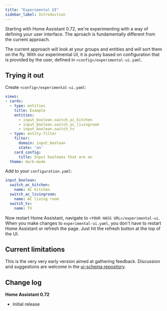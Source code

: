 ```yaml
---
title: "Experimental UI"
sidebar_label: Introduction
---
```


Starting with Home Assistant 0.72, we're experimenting with a way of defining your user interface. The aproach is fundamentally different from the current approach.

The current approach will look at your groups and entities and will sort them on the fly. With our experimental UI, it is purely based on configuration that is provided by the user, defined in `<config>/experimental-ui.yaml`.

## Trying it out

Create `<config>/experimental-ui.yaml`:

```yaml
views:
- cards:
  - type: entities
    title: Example
    entities:
      - input_boolean.switch_ac_kitchen
      - input_boolean.switch_ac_livingroom
      - input_boolean.switch_tv
  - type: entity-filter
    filter:
      domain: input_boolean
      state: 'on'
    card_config:
      title: Input booleans that are on
  theme: dark-mode
```

Add to your `configuration.yaml`:

```yaml
input_boolean:
  switch_ac_kitchen:
    name: AC kitchen
  switch_ac_livingroom:
    name: AC living room
  switch_tv:
    name: TV
```

Now restart Home Assistant, navigate to `<YOUR HASS URL>/experimental-ui`. When you make changes to `experimental-ui.yaml`, you don't have to restart Home Assistant or refresh the page. Just hit the refresh button at the top of the UI.

## Current limitations

This is the very very early version aimed at gathering feedback. Discussion and suggestions are welcome in the [ui-schema repository](https://github.com/home-assistant/ui-schema).

## Change log

**Home Assistant 0.72**

- Initial release
